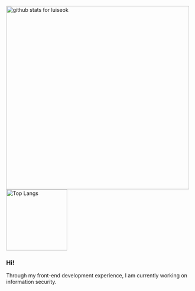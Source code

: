 <p>
  <img width="495px" src="https://github-readme-stats.vercel.app/api?username=luiseok&show_icons=true&icon_color=0366d6&bg_color=ffffff&hide_title=true" alt="github stats for luiseok">
  <img src="https://github-readme-stats.vercel.app/api/top-langs/?username=luiseok&layout=compact" alt="Top Langs" height="165" >
</p>

### Hi!

Through my front-end development experience, I am currently working on information security.
